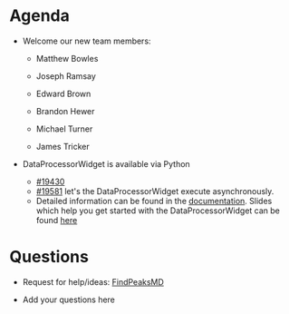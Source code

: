 Agenda
======

* Welcome our new team members:
  * Matthew Bowles
  * Joseph Ramsay
  * Edward Brown
  * Brandon Hewer

  * Michael Turner
  * James Tricker
  
* DataProcessorWidget is available via Python
  * [#19430](https://github.com/mantidproject/mantid/pull/19430)
  * [#19581](https://github.com/mantidproject/mantid/pull/19581) let's the DataProcessorWidget execute asynchronously.
  * Detailed information can be found in the [documentation](https://github.com/mantidproject/mantid/blob/master/docs/source/interfaces/DataProcessorWidget.rst). Slides which help you get started with the DataProcessorWidget can be found [here](https://antonpiccardoselg.github.io/slides/mantid_developer_workshop/#/)


Questions
=========

* Request for help/ideas: [FindPeaksMD](https://gist.github.com/AntonPiccardoSelg/51525628de53580f727dea7e582eee66)

* Add your questions here

